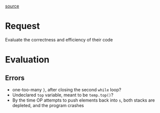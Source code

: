 [source](https://discord.com/channels/359760149683896320/1361805134732197928)

# Request
Evaluate the correctness and efficiency of their code

# Evaluation
## Errors 
- one-too-many `}`, after closing the second `while` loop?
- Undeclared `top` variable, meant to be `temp.top()`?
- By the time OP attempts to push elements back into `s`, both stacks are depleted, and the program crashes
